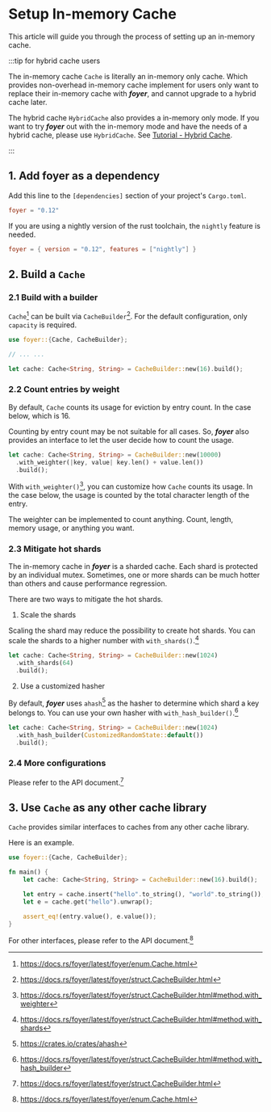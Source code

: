 # Setup In-memory Cache

This article will guide you through the process of setting up an in-memory cache.

:::tip for hybrid cache users

The in-memory cache `Cache` is literally an in-memory only cache. Which provides non-overhead in-memory cache implement for users only want to replace their in-memory cache with ***foyer***, and cannot upgrade to a hybrid cache later.

The hybrid cache `HybridCache` also provides a in-memory only mode. If you want to try ***foyer*** out with the in-memory mode and have the needs of a hybrid cache, please use `HybridCache`. See [Tutorial - Hybrid Cache](/docs/getting-started/hybrid-cache).

:::

## 1. Add foyer as a dependency

Add this line to the `[dependencies]` section of your project's `Cargo.toml`.

```toml
foyer = "0.12"
```

If you are using a nightly version of the rust toolchain, the `nightly` feature is needed.

```toml
foyer = { version = "0.12", features = ["nightly"] }
```

## 2. Build a `Cache`

### 2.1 Build with a builder

`Cache`[^cache] can be built via `CacheBuilder`[^cache-builder]. For the default configuration, only `capacity` is required.

```rust
use foyer::{Cache, CacheBuilder};

// ... ...

let cache: Cache<String, String> = CacheBuilder::new(16).build();
```

### 2.2 Count entries by weight

By default, `Cache` counts its usage for eviction by entry count. In the case below, which is 16.

Counting by entry count may be not suitable for all cases. So, ***foyer*** also provides an interface to let the user decide how to count the usage.

```rust
let cache: Cache<String, String> = CacheBuilder::new(10000)
  .with_weighter(|key, value| key.len() + value.len())
  .build();
```

With `with_weighter()`[^with-weighter], you can customize how `Cache` counts its usage. In the case below, the usage is counted by the total character length of the entry.

The weighter can be implemented to count anything. Count, length, memory usage, or anything you want.

### 2.3 Mitigate hot shards

The in-memory cache in ***foyer*** is a sharded cache. Each shard is protected by an individual mutex. Sometimes, one or more shards can be much hotter than others and cause performance regression.

There are two ways to mitigate the hot shards.

1. Scale the shards

Scaling the shard may reduce the possibility to create hot shards. You can scale the shards to a higher number with `with_shards()`.[^with-shards]

```rust
let cache: Cache<String, String> = CacheBuilder::new(1024)
  .with_shards(64)
  .build();
```

2. Use a customized hasher

By default, ***foyer*** uses `ahash`[^ahash] as the hasher to determine which shard a key belongs to. You can use your own hasher with `with_hash_builder()`.[^with-hash-builder]

```rust
let cache: Cache<String, String> = CacheBuilder::new(1024)
  .with_hash_builder(CustomizedRandomState::default())
  .build();
```

### 2.4 More configurations

Please refer to the API document.[^cache-builder]

## 3. Use `Cache` as any other cache library

`Cache` provides similar interfaces to caches from any other cache library.

Here is an example.

```rust
use foyer::{Cache, CacheBuilder};

fn main() {
    let cache: Cache<String, String> = CacheBuilder::new(16).build();

    let entry = cache.insert("hello".to_string(), "world".to_string());
    let e = cache.get("hello").unwrap();

    assert_eq!(entry.value(), e.value());
}
```

For other interfaces, please refer to the API document.[^cache]

[^cache]: https://docs.rs/foyer/latest/foyer/enum.Cache.html

[^cache-builder]: https://docs.rs/foyer/latest/foyer/struct.CacheBuilder.html

[^with-weighter]: https://docs.rs/foyer/latest/foyer/struct.CacheBuilder.html#method.with_weighter

[^with-shards]: https://docs.rs/foyer/latest/foyer/struct.CacheBuilder.html#method.with_shards

[^ahash]: https://crates.io/crates/ahash

[^with-hash-builder]: https://docs.rs/foyer/latest/foyer/struct.CacheBuilder.html#method.with_hash_builder